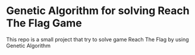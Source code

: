 # Genetic Algorithm for solving Reach The Flag Game
This repo is a small project that try to solve game Reach The Flag by using Genetic Algorithm
